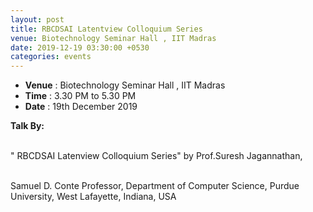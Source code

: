 ```yaml
---
layout: post
title: RBCDSAI Latentview Colloquium Series
venue: Biotechnology Seminar Hall , IIT Madras
date: 2019-12-19 03:30:00 +0530
categories: events
---
```

<ul class="mb-5" >
	<li><b>Venue</b> : Biotechnology Seminar Hall , IIT Madras</li>
	 <li><b>Time</b> : 3.30 PM to 5.30 PM </li>
	 <li><b>Date</b> : 19th December 2019</li>
</ul>

<strong>Talk By: </strong>

<br>" RBCDSAI Latenview Colloquium Series" by Prof.Suresh Jagannathan,</br> 

<br> Samuel D. Conte Professor, 
Department of Computer Science, 
Purdue University, West Lafayette, Indiana, USA
</br>
      
